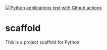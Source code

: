 [![Python applications test with Github actions](https://github.com/depial/scaffold/actions/workflows/main.yml/badge.svg)](https://github.com/depial/scaffold/actions/workflows/main.yml)

# scaffold
This is a project scaffold for Python
